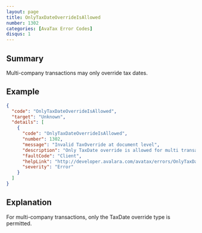 ```yaml
---
layout: page
title: OnlyTaxDateOverrideIsAllowed
number: 1302
categories: [AvaTax Error Codes]
disqus: 1
---
```


## Summary

Multi-company transactions may only override tax dates.

## Example

```json
{
  "code": "OnlyTaxDateOverrideIsAllowed",
  "target": "Unknown",
  "details": [
    {
      "code": "OnlyTaxDateOverrideIsAllowed",
      "number": 1302,
      "message": "Invalid TaxOverride at document level",
      "description": "Only TaxDate override is allowed for multi transactions.",
      "faultCode": "Client",
      "helpLink": "http://developer.avalara.com/avatax/errors/OnlyTaxDateOverrideIsAllowed",
      "severity": "Error"
    }
  ]
}
```

## Explanation

For multi-company transactions, only the TaxDate override type is permitted.
